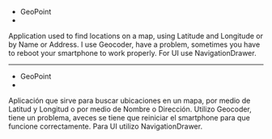- GeoPoint
-
Application used to find locations on a map, using Latitude and Longitude or by Name or Address.
I use Geocoder, have a problem, sometimes you have to reboot your smartphone to work properly.
For UI use NavigationDrawer.

-----------------------------

- GeoPoint
-
Aplicación que sirve para buscar ubicaciones en un mapa, por medio de Latitud y Longitud o por medio de Nombre o Dirección.
Utilizo Geocoder, tiene un problema, aveces se tiene que reiniciar el smartphone para que funcione correctamente.
Para UI utilizo NavigationDrawer.
